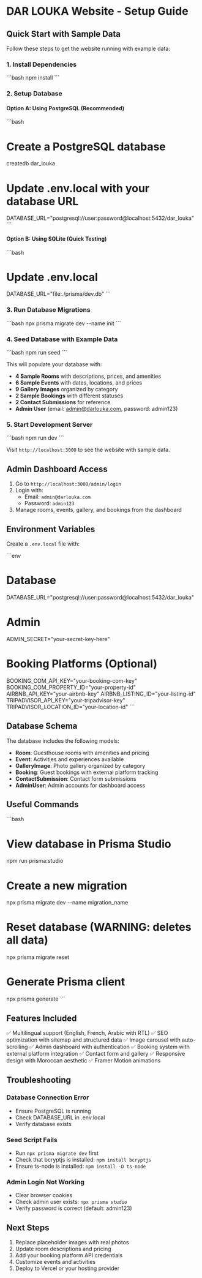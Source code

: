 # DAR LOUKA Website - Setup Guide

## Quick Start with Sample Data

Follow these steps to get the website running with example data:

### 1. Install Dependencies
\`\`\`bash
npm install
\`\`\`

### 2. Setup Database

#### Option A: Using PostgreSQL (Recommended)
\`\`\`bash
# Create a PostgreSQL database
createdb dar_louka

# Update .env.local with your database URL
DATABASE_URL="postgresql://user:password@localhost:5432/dar_louka"
\`\`\`

#### Option B: Using SQLite (Quick Testing)
\`\`\`bash
# Update .env.local
DATABASE_URL="file:./prisma/dev.db"
\`\`\`

### 3. Run Database Migrations
\`\`\`bash
npx prisma migrate dev --name init
\`\`\`

### 4. Seed Database with Example Data
\`\`\`bash
npm run seed
\`\`\`

This will populate your database with:
- **4 Sample Rooms** with descriptions, prices, and amenities
- **6 Sample Events** with dates, locations, and prices
- **9 Gallery Images** organized by category
- **2 Sample Bookings** with different statuses
- **2 Contact Submissions** for reference
- **Admin User** (email: admin@darlouka.com, password: admin123)

### 5. Start Development Server
\`\`\`bash
npm run dev
\`\`\`

Visit `http://localhost:3000` to see the website with sample data.

## Admin Dashboard Access

1. Go to `http://localhost:3000/admin/login`
2. Login with:
   - Email: `admin@darlouka.com`
   - Password: `admin123`
3. Manage rooms, events, gallery, and bookings from the dashboard

## Environment Variables

Create a `.env.local` file with:

\`\`\`env
# Database
DATABASE_URL="postgresql://user:password@localhost:5432/dar_louka"

# Admin
ADMIN_SECRET="your-secret-key-here"

# Booking Platforms (Optional)
BOOKING_COM_API_KEY="your-booking-com-key"
BOOKING_COM_PROPERTY_ID="your-property-id"
AIRBNB_API_KEY="your-airbnb-key"
AIRBNB_LISTING_ID="your-listing-id"
TRIPADVISOR_API_KEY="your-tripadvisor-key"
TRIPADVISOR_LOCATION_ID="your-location-id"
\`\`\`

## Database Schema

The database includes the following models:

- **Room**: Guesthouse rooms with amenities and pricing
- **Event**: Activities and experiences available
- **GalleryImage**: Photo gallery organized by category
- **Booking**: Guest bookings with external platform tracking
- **ContactSubmission**: Contact form submissions
- **AdminUser**: Admin accounts for dashboard access

## Useful Commands

\`\`\`bash
# View database in Prisma Studio
npm run prisma:studio

# Create a new migration
npx prisma migrate dev --name migration_name

# Reset database (WARNING: deletes all data)
npx prisma migrate reset

# Generate Prisma client
npx prisma generate
\`\`\`

## Features Included

✅ Multilingual support (English, French, Arabic with RTL)
✅ SEO optimization with sitemap and structured data
✅ Image carousel with auto-scrolling
✅ Admin dashboard with authentication
✅ Booking system with external platform integration
✅ Contact form and gallery
✅ Responsive design with Moroccan aesthetic
✅ Framer Motion animations

## Troubleshooting

### Database Connection Error
- Ensure PostgreSQL is running
- Check DATABASE_URL in .env.local
- Verify database exists

### Seed Script Fails
- Run `npx prisma migrate dev` first
- Check that bcryptjs is installed: `npm install bcryptjs`
- Ensure ts-node is installed: `npm install -D ts-node`

### Admin Login Not Working
- Clear browser cookies
- Check admin user exists: `npx prisma studio`
- Verify password is correct (default: admin123)

## Next Steps

1. Replace placeholder images with real photos
2. Update room descriptions and pricing
3. Add your booking platform API credentials
4. Customize events and activities
5. Deploy to Vercel or your hosting provider
